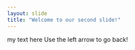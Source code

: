 ```yaml
---
layout: slide
title: "Welcome to our second slide!"
---
```

my text here
Use the left arrow to go back!
